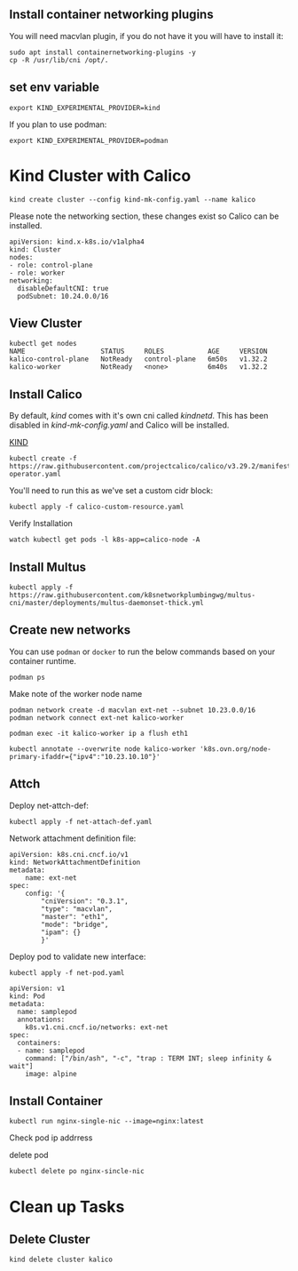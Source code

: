 ## Install container networking plugins

You will need macvlan plugin, if you do not have it you will have to install it:

```
sudo apt install containernetworking-plugins -y 
cp -R /usr/lib/cni /opt/.
```

## set env variable

```
export KIND_EXPERIMENTAL_PROVIDER=kind
```

If you plan to use podman:

```
export KIND_EXPERIMENTAL_PROVIDER=podman
```

# Kind Cluster with Calico

```
kind create cluster --config kind-mk-config.yaml --name kalico
```

Please note the networking section, these changes exist so Calico can be installed.

```
apiVersion: kind.x-k8s.io/v1alpha4
kind: Cluster
nodes:
- role: control-plane
- role: worker
networking:
  disableDefaultCNI: true
  podSubnet: 10.24.0.0/16
```

## View Cluster

```
kubectl get nodes
NAME                   STATUS     ROLES           AGE     VERSION
kalico-control-plane   NotReady   control-plane   6m50s   v1.32.2
kalico-worker          NotReady   <none>          6m40s   v1.32.2
```

## Install Calico

By default, *kind* comes with it's own cni called *kindnetd*. This has been disabled in *kind-mk-config.yaml* and Calico will be installed.


[KIND](https://www.tigera.io/project-calico/)

```
kubectl create -f https://raw.githubusercontent.com/projectcalico/calico/v3.29.2/manifests/tigera-operator.yaml
```

You'll need to run this as we've set a custom cidr block:

```
kubectl apply -f calico-custom-resource.yaml
```

Verify Installation

```
watch kubectl get pods -l k8s-app=calico-node -A
```

## Install Multus


```
kubectl apply -f https://raw.githubusercontent.com/k8snetworkplumbingwg/multus-cni/master/deployments/multus-daemonset-thick.yml
```
## Create new networks


You can use `podman` or `docker` to run the below commands based on your container runtime.

```
podman ps
```

Make note of the worker node name

```
podman network create -d macvlan ext-net --subnet 10.23.0.0/16
podman network connect ext-net kalico-worker
```
```
podman exec -it kalico-worker ip a flush eth1
```

```
kubectl annotate --overwrite node kalico-worker 'k8s.ovn.org/node-primary-ifaddr={"ipv4":"10.23.10.10"}'
```

## Attch

Deploy net-attch-def:

```
kubectl apply -f net-attach-def.yaml
```
Network attachment definition file:

```
apiVersion: k8s.cni.cncf.io/v1
kind: NetworkAttachmentDefinition
metadata:
	name: ext-net
spec:
	config: '{
		"cniVersion": "0.3.1",
		"type": "macvlan",
		"master": "eth1",
		"mode": "bridge",
		"ipam": {}
		}'
```

Deploy pod to validate new interface:

```
kubectl apply -f net-pod.yaml
```

```
apiVersion: v1
kind: Pod
metadata:
  name: samplepod
  annotations:
    k8s.v1.cni.cncf.io/networks: ext-net
spec:
  containers:
  - name: samplepod
    command: ["/bin/ash", "-c", "trap : TERM INT; sleep infinity & wait"]
    image: alpine
```

## Install Container

```
kubectl run nginx-single-nic --image=nginx:latest
```

Check pod ip addrress

delete pod 

```
kubectl delete po nginx-sincle-nic
```

# Clean up Tasks

## Delete Cluster

```
kind delete cluster kalico
```
